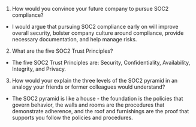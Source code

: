 1. How would you convince your future company to pursue SOC2 compliance?

  - I would argue that pursuing SOC2 compliance early on will improve overall security, bolster company culture around compliance, provide necessary documentation, and help manage risks.

2. What are the five SOC2 Trust Principles?
   
  - The five SOC2 Trust Principles are: Security, Confidentiality, Availability, Integrity, and Privacy.

3. How would your explain the three levels of the SOC2 pyramid in an analogy your friends or former colleagues would understand?

  - The SOC2 pyramid is like a house - the foundation is the policies that govern behavior, the walls and rooms are the procedures that demonstrate adherence, and the roof and furnishings are the proof that supports you follow the policies and procedures.

